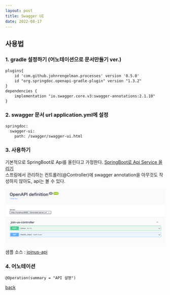 ```yaml
---
layout: post
title: Swagger UI
date: 2022-08-17
---
```


## 사용법
### 1. gradle 설정하기 (어노테이션으로 문서만들기 ver.)
```
plugins{
    id 'com.github.johnrengelman.processes' version '0.5.0'
    id "org.springdoc.openapi-gradle-plugin" version "1.3.2"
}
dependencies {
    implementation "io.swagger.core.v3:swagger-annotations:2.1.10"
}
```

### 2. swagger 문서 url application.yml에 설정
```
springdoc:
  swagger-ui:
    path: /swagger/swagger-ui.html
```

### 3. 사용하기
기본적으로 SpringBoot로 Api를 올린다고 가정한다.
[SpringBoot로 Api Service 올리기](./spring-boot) 
<br>
스프링에서 관리하는 컨트롤러(@Controller)에 swagger annotation을 아무것도 작성하지 않아도, api는 볼 수 있다.

![img.png](../images/swagger-img1.png)

샘플 소스 : [joinus-api](https://github.com/raypark24/joinus-api/)

### 4. 어노테이션
```
@Operation(summary = "API 설명")

```



[back](./)
